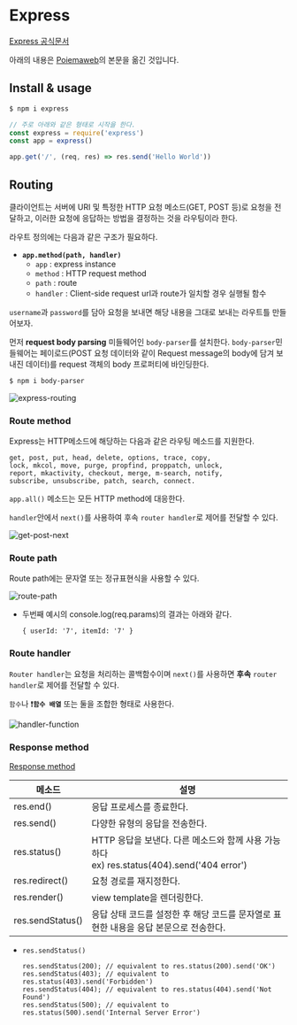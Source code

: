 # Express

[Express 공식문서](http://expressjs.com/ko/)

아래의 내용은 [Poiemaweb](https://poiemaweb.com/)의 본문을 옮긴 것입니다.

## Install & usage

```bash
$ npm i express
```

```javascript
// 주로 아래와 같은 형태로 시작을 한다.
const express = require('express')
const app = express()

app.get('/', (req, res) => res.send('Hello World'))
```

## Routing

클라이언트는 서버에 URI 및 특정한 HTTP 요청 메소드(GET, POST 등)로 요청을 전달하고, 이러한 요청에 응답하는 방법을 결정하는 것을 라우팅이라 한다.

라우트 정의에는 다음과 같은 구조가 필요하다.

* **`app.method(path, handler)`**
  * `app` : express instance
  * `method` : HTTP request method
  * `path` : route
  * `handler` : Client-side request url과 route가 일치할 경우 실행될 함수

`username`과 `password`를 담아 요청을 보내면 해당 내용을 그대로 보내는 라우트틀 만들어보자.

먼저 **request body parsing** 미들웨어인 `body-parser`를 설치한다. `body-parser`민들웨어는 페이로드(POST 요청 데이터와 같이 Request message의 body에 담겨 보내진 데이터)를 request 객체의 body 프로퍼티에 바인딩한다.

```bash
$ npm i body-parser
```

![express-routing](https://user-images.githubusercontent.com/52653793/88921356-583e3800-d2a9-11ea-8f7b-356069d12f8c.png)

### Route method

Express는 HTTP메소드에 해당하는 다음과 같은 라우팅 메소드를 지원한다.

```
get, post, put, head, delete, options, trace, copy,
lock, mkcol, move, purge, propfind, proppatch, unlock,
report, mkactivity, checkout, merge, m-search, notify,
subscribe, unsubscribe, patch, search, connect.
```

`app.all()` 메소드는 모든 HTTP method에 대응한다.

`handler`안에서 `next()`를 사용하여 후속 `router handler`로 제어를 전달할 수 있다.

![get-post-next](https://user-images.githubusercontent.com/52653793/88922643-5b3a2800-d2ab-11ea-8a81-265d46c7a603.png)

### Route path

Route path에는 문자열 또는 정규표현식을 사용할 수 있다.

![route-path](https://user-images.githubusercontent.com/52653793/88923033-01862d80-d2ac-11ea-9330-759f81191f56.png)

* 두번째 예시의 console.log(req.params)의 결과는 아래와 같다.

  ```
  { userId: '7', itemId: '7' }
  ```

### Route handler

`Router handler`는 요청을 처리하는 콜백함수이며 `next()`를 사용하면 **후속** `router handler`로 제어를 전달할 수 있다.

`함수`나 :heavy_exclamation_mark:**`함수 배열`** 또는 둘을 조합한 형태로 사용한다.

![handler-function](https://user-images.githubusercontent.com/52653793/88924045-a3f2e080-d2ad-11ea-96e3-0ded9ef7f012.png)

### Response method

[Response method](http://expressjs.com/ko/4x/api.html#res.append)

| 메소드           | 설명                                                         |
| ---------------- | ------------------------------------------------------------ |
| res.end()        | 응답 프로세스를 종료한다.                                    |
| res.send()       | 다양한 유형의 응답을 전송한다.                               |
| res.status()     | HTTP 응답을 보낸다. 다른 메소드와 함께 사용 가능하다 <br />ex) res.status(404).send('404 error') |
| res.redirect()   | 요청 경로를 재지정한다.                                      |
| res.render()     | view template을 렌더링한다.                                  |
| res.sendStatus() | 응답 상태 코드를 설정한 후 해당 코드를 문자열로 표현한 내용을 응답 본문으로 전송한다. |

* `res.sendStatus()`

  ```
  res.sendStatus(200); // equivalent to res.status(200).send('OK') 
  res.sendStatus(403); // equivalent to res.status(403).send('Forbidden') 
  res.sendStatus(404); // equivalent to res.status(404).send('Not Found') 
  res.sendStatus(500); // equivalent to res.status(500).send('Internal Server Error')
  ```

  

